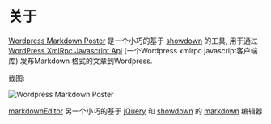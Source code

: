 关于
====
    
[Wordpress Markdown Poster][wordpress-markdown-poster] 是一个小巧的基于 [showdown][showdown] 的工具,
用于通过 [WordPress XmlRpc Javascript Api][wordpress-xmlrpc-javascript-api] (一个Wordpress xmlrpc javascript客户端库) 发布Markdown 格式的文章到Wordpress.

截图:

![Wordpress Markdown Poster][screenshot]

[screenshot]: https://raw.github.com/developerworks/wordpress-markdown-poster/master/screenshot.png
[wordpress-xmlrpc-javascript-api]: https://github.com/developerworks/wordpress-xmlrpc-javascript-api
[showdown]: https://github.com/coreyti/showdown
[wordpress-markdown-poster]: https://github.com/developerworks/wordpress-markdown-poster
[markdowneditor]: https://github.com/icoloma/markdownEditor
[jquery]: http://www.jquery.com
[markdown]: http://daringfireball.net/projects/markdown/

[markdownEditor][markdowneditor] 另一个小巧的基于  [jQuery][jquery] 和 [showdown][showdown] 的 [markdown][markdown] 编辑器

